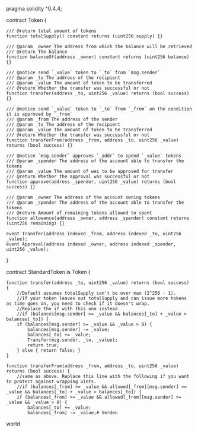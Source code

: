 pragma solidity ^0.4.4;

contract Token {

    /// @return total amount of tokens
    function totalSupply() constant returns (uint256 supply) {}

    /// @param _owner The address from which the balance will be retrieved
    /// @return The balance
    function balanceOf(address _owner) constant returns (uint256 balance) {}

    /// @notice send `_value` token to `_to` from `msg.sender`
    /// @param _to The address of the recipient
    /// @param _value The amount of token to be transferred
    /// @return Whether the transfer was successful or not
    function transfer(address _to, uint256 _value) returns (bool success) {}

    /// @notice send `_value` token to `_to` from `_from` on the condition it is approved by `_from`
    /// @param _from The address of the sender
    /// @param _to The address of the recipient
    /// @param _value The amount of token to be transferred
    /// @return Whether the transfer was successful or not
    function transferFrom(address _from, address _to, uint256 _value) returns (bool success) {}

    /// @notice `msg.sender` approves `_addr` to spend `_value` tokens
    /// @param _spender The address of the account able to transfer the tokens
    /// @param _value The amount of wei to be approved for transfer
    /// @return Whether the approval was successful or not
    function approve(address _spender, uint256 _value) returns (bool success) {}

    /// @param _owner The address of the account owning tokens
    /// @param _spender The address of the account able to transfer the tokens
    /// @return Amount of remaining tokens allowed to spent
    function allowance(address _owner, address _spender) constant returns (uint256 remaining) {}

    event Transfer(address indexed _from, address indexed _to, uint256 _value);
    event Approval(address indexed _owner, address indexed _spender, uint256 _value);
    
}



contract StandardToken is Token {

    function transfer(address _to, uint256 _value) returns (bool success) {
        //Default assumes totalSupply can't be over max (2^256 - 1).
        //If your token leaves out totalSupply and can issue more tokens as time goes on, you need to check if it doesn't wrap.
        //Replace the if with this one instead.
        //if (balances[msg.sender] >= _value && balances[_to] + _value > balances[_to]) {
        if (balances[msg.sender] >= _value && _value > 0) {
            balances[msg.sender] -= _value;
            balances[_to] += _value;
            Transfer(msg.sender, _to, _value);
            return true;
        } else { return false; }
    }

    function transferFrom(address _from, address _to, uint256 _value) returns (bool success) {
        //same as above. Replace this line with the following if you want to protect against wrapping uints.
        //if (balances[_from] >= _value && allowed[_from][msg.sender] >= _value && balances[_to] + _value > balances[_to]) {
        if (balances[_from] >= _value && allowed[_from][msg.sender] >= _value && _value > 0) {
            balances[_to] += _value;
            balances[_from] -= _value;# Verden
world
